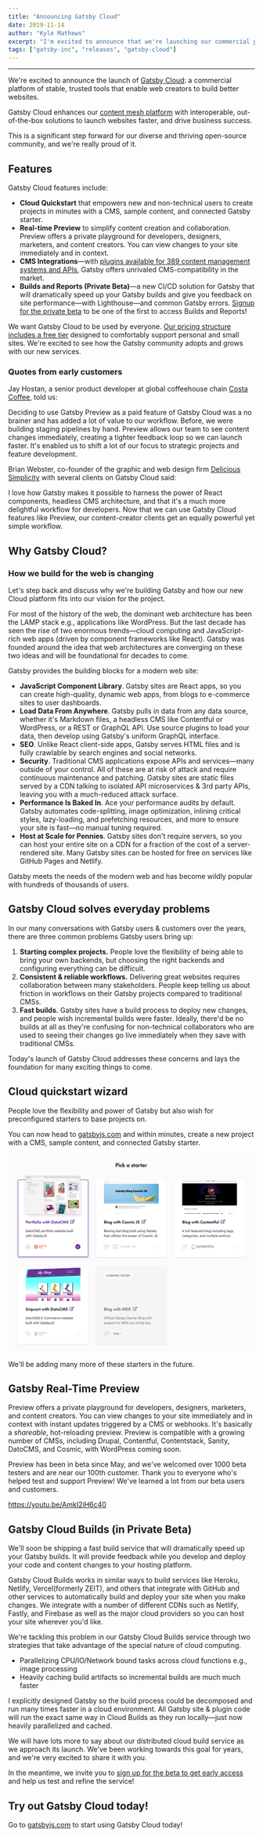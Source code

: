 ```yaml
---
title: "Announcing Gatsby Cloud"
date: 2019-11-14
author: "Kyle Mathews"
excerpt: "I'm excited to announce that we're launching our commercial platform, Gatsby Cloud, which will provide a growing suite of tools for web creators"
tags: ["gatsby-inc", "releases", "gatsby-cloud"]
---
```


---

We're excited to announce the launch of [Gatsby Cloud](https://www.gatsbyjs.com/): a commercial platform of stable, trusted tools that enable web creators to build better websites.

Gatsby Cloud enhances our [content mesh platform](https://www.gatsbyjs.org/blog/2018-10-04-journey-to-the-content-mesh/) with interoperable, out-of-the-box solutions to launch websites faster, and drive business success.

This is a significant step forward for our diverse and thriving open-source community, and we're really proud of it.

## Features

Gatsby Cloud features include:

- **Cloud Quickstart** that empowers new and non-technical users to create projects in minutes with a CMS, sample content, and connected Gatsby starter.
- **Real-time Preview** to simplify content creation and collaboration. Preview offers a private playground for developers, designers, marketers, and content creators. You can view changes to your site immediately and in context.
- **CMS Integrations**—with [plugins available for 389 content management systems and APIs](https://www.gatsbyjs.org/plugins/?=gatsby-source), Gatsby offers unrivaled CMS-compatibility in the market.
- **Builds and Reports (Private Beta)**—a new CI/CD solution for Gatsby that will dramatically speed up your Gatsby builds and give you feedback on site performance—with Lighthouse—and common Gatsby errors. [Signup for the private beta](https://www.gatsbyjs.com/builds-beta/) to be one of the first to access Builds and Reports!

We want Gatsby Cloud to be used by everyone. [Our pricing structure includes a free tier](https://www.gatsbyjs.com/pricing/) designed to comfortably support personal and small sites. We're excited to see how the Gatsby community adopts and grows with our new services.

### Quotes from early customers

Jay Hostan, a senior product developer at global coffeehouse chain [Costa Coffee](https://www.costacoffee.com/), told us:

<Pullquote>
  Deciding to use Gatsby Preview as a paid feature of Gatsby Cloud was a no
  brainer and has added a lot of value to our workflow. Before, we were building
  staging pipelines by hand. Preview allows our team to see content changes
  immediately, creating a tighter feedback loop so we can launch faster. It's
  enabled us to shift a lot of our focus to strategic projects and feature
  development.
</Pullquote>

Brian Webster, co-founder of the graphic and web design firm [Delicious Simplicity](https://www.delicious-simplicity.com/) with several clients on Gatsby Cloud said:

<Pullquote>
  I love how Gatsby makes it possible to harness the power of React components,
  headless CMS architecture, and that it's a much more delightful workflow for
  developers. Now that we can use Gatsby Cloud features like Preview, our
  content-creator clients get an equally powerful yet simple workflow.
</Pullquote>

## Why Gatsby Cloud?

### How we build for the web is changing

Let's step back and discuss why we're building Gatsby and how our new Cloud platform fits into our vision for the project.

For most of the history of the web, the dominant web architecture has been the LAMP stack e.g., applications like WordPress. But the last decade has seen the rise of two enormous trends—cloud computing and JavaScript-rich web apps (driven by component frameworks like React). Gatsby was founded around the idea that web architectures are converging on these two ideas and will be foundational for decades to come.

Gatsby provides the building blocks for a modern web site:

- **JavaScript Component Library**. Gatsby sites are React apps, so you can create high-quality, dynamic web apps, from blogs to e-commerce sites to user dashboards.
- **Load Data From Anywhere**. Gatsby pulls in data from any data source, whether it's Markdown files, a headless CMS like Contentful or WordPress, or a REST or GraphQL API. Use source plugins to load your data, then develop using Gatsby's uniform GraphQL interface.
- **SEO**. Unlike React client-side apps, Gatsby serves HTML files and is fully crawlable by search engines and social networks.
- **Security**. Traditional CMS applications expose APIs and services—many outside of your control. All of these are at risk of attack and require continuous maintenance and patching. Gatsby sites are static files served by a CDN talking to isolated API microservices & 3rd party APIs, leaving you with a much-reduced attack surface.
- **Performance Is Baked In**. Ace your performance audits by default. Gatsby automates code-splitting, image optimization, inlining critical styles, lazy-loading, and prefetching resources, and more to ensure your site is fast—no manual tuning required.
- **Host at Scale for Pennies**. Gatsby sites don't require servers, so you can host your entire site on a CDN for a fraction of the cost of a server-rendered site. Many Gatsby sites can be hosted for free on services like GitHub Pages and Netlify.

Gatsby meets the needs of the modern web and has become wildly popular with hundreds of thousands of users.

## Gatsby Cloud solves everyday problems

In our many conversations with Gatsby users & customers over the years, there are three common problems Gatsby users bring up:

1. **Starting complex projects.** People love the flexibility of being able to bring your own backends, but choosing the right backends and configuring everything can be difficult.
2. **Consistent & reliable workflows.** Delivering great websites requires collaboration between many stakeholders. People keep telling us about friction in workflows on their Gatsby projects compared to traditional CMSs.
3. **Fast builds.** Gatsby sites have a build process to deploy new changes, and people wish incremental builds were faster. Ideally, there'd be no builds at all as they're confusing for non-technical collaborators who are used to seeing their changes go live immediately when they save with traditional CMSs.

Today's launch of Gatsby Cloud addresses these concerns and lays the foundation for many exciting things to come.

## Cloud quickstart wizard

People love the flexibility and power of Gatsby but also wish for preconfigured starters to base projects on.

You can now head to [gatsbyjs.com](https://www.gatsbyjs.com/) and within minutes, create a new project with a CMS, sample content, and connected Gatsby starter.

![Screenshot showing Gatsby Starters to start projects on Gatsby Cloud for portfolios, blogs, and e-commerce sites](./cloud-quickstart.png)

We'll be adding many more of these starters in the future.

## Gatsby Real-Time Preview

Preview offers a private playground for developers, designers, marketers, and content creators. You can view changes to your site immediately and in context with instant updates triggered by a CMS or webhooks. It's basically a _shareable_, hot-reloading preview. Preview is compatible with a growing number of CMSs, including Drupal, Contentful, Contentstack, Sanity, DatoCMS, and Cosmic, with WordPress coming soon.

Preview has been in beta since May, and we've welcomed over 1000 beta testers and are near our 100th customer. Thank you to everyone who's helped test and support Preview! We've learned a lot from our beta users and customers.

https://youtu.be/AmkI2iH6c40

## Gatsby Cloud Builds (in Private Beta)

We'll soon be shipping a fast build service that will dramatically speed up your Gatsby builds. It will provide feedback while you develop and deploy your code and content changes to your hosting platform.

Gatsby Cloud Builds works in similar ways to build services like Heroku, Netlify, Vercel(formerly ZEIT), and others that integrate with GitHub and other services to automatically build and deploy your site when you make changes. We integrate with a number of different CDNs such as Netlify, Fastly, and Firebase as well as the major cloud providers so you can host your site wherever you'd like.

We're tackling this problem in our Gatsby Cloud Builds service through two strategies that take advantage of the special nature of cloud computing.

- Parallelizing CPU/IO/Network bound tasks across cloud functions e.g., image processing
- Heavily caching build artifacts so incremental builds are much much faster

I explicitly designed Gatsby so the build process could be decomposed and run many times faster in a cloud environment. All Gatsby site & plugin code will run the exact same way in Cloud Builds as they run locally—just now heavily parallelized and cached.

We will have lots more to say about our distributed cloud build service as we approach its launch. We've been working towards this goal for years, and we're very excited to share it with you.

In the meantime, we invite you to [sign up for the beta to get early access](https://gatsbyjs.com/builds-beta/) and help us test and refine the service!

## Try out Gatsby Cloud today!

Go to [gatsbyjs.com](https://www.gatsbyjs.com/) to start using Gatsby Cloud today!
